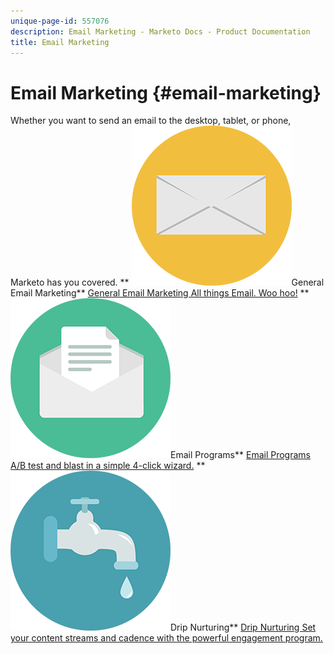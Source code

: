 ```yaml
---
unique-page-id: 557076
description: Email Marketing - Marketo Docs - Product Documentation
title: Email Marketing
---
```


# Email Marketing {#email-marketing}

Whether you want to send an email to the desktop, tablet, or phone, Marketo has you covered. 
** ![General Email Marketing](assets/office-27.png)General Email Marketing** [General Email Marketing All things Email. Woo hoo!](https://docs.marketo.com/display/DOCS/General)     ** ![Email Programs](assets/chat-messages-10.png)Email Programs** [Email Programs A/B test and blast in a simple 4-click wizard.](https://docs.marketo.com/display/DOCS/Email+Programs)     ** ![Drip Nurturing](assets/ecology-14.png)Drip Nurturing** [Drip Nurturing Set your content streams and cadence with the powerful engagement program.](https://docs.marketo.com/display/DOCS/Drip+Nurturing) 